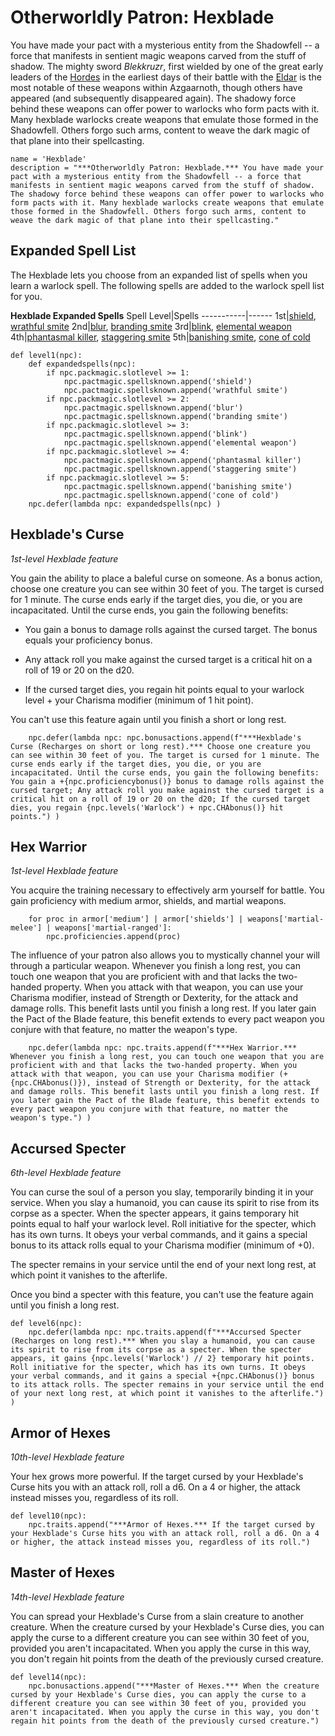 # Otherworldly Patron: Hexblade
You have made your pact with a mysterious entity from the Shadowfell -- a force that manifests in sentient magic weapons carved from the stuff of shadow. The mighty sword *Blekkruzr*, first wielded by one of the great early leaders of the [Hordes](../../Races/index.md#hordes) in the earliest days of their battle with the [Eldar](../../History/Eldar.md) is the most notable of these weapons within Azgaarnoth, though others have appeared (and subsequently disappeared again). The shadowy force behind these weapons can offer power to warlocks who form pacts with it. Many hexblade warlocks create weapons that emulate those formed in the Shadowfell. Others forgo such arms, content to weave the dark magic of that plane into their spellcasting.

```
name = 'Hexblade'
description = "***Otherworldly Patron: Hexblade.*** You have made your pact with a mysterious entity from the Shadowfell -- a force that manifests in sentient magic weapons carved from the stuff of shadow. The shadowy force behind these weapons can offer power to warlocks who form pacts with it. Many hexblade warlocks create weapons that emulate those formed in the Shadowfell. Others forgo such arms, content to weave the dark magic of that plane into their spellcasting."
```

## Expanded Spell List
The Hexblade lets you choose from an expanded list of spells when you learn a warlock spell. The following spells are added to the warlock spell list for you.

**Hexblade Expanded Spells**
Spell Level|Spells
-----------|------
1st|[shield](../../Magic/Spells/shield.md), [wrathful smite](../../Magic/Spells/wrathful-smite.md)
2nd|[blur](../../Magic/Spells/blur.md), [branding smite](../../Magic/Spells/branding-smite.md)
3rd|[blink](../../Magic/Spells/blink.md), [elemental weapon](../../Magic/Spells/elemental-weapon.md)
4th|[phantasmal killer](../../Magic/Spells/phantasmal-killer.md), [staggering smite](../../Magic/Spells/staggering-smite.md)
5th|[banishing smite](../../Magic/Spells/banishing-smite.md), [cone of cold](../../Magic/Spells/cone-of-cold.md)

```
def level1(npc):
    def expandedspells(npc):
        if npc.packmagic.slotlevel >= 1:
            npc.pactmagic.spellsknown.append('shield')
            npc.pactmagic.spellsknown.append('wrathful smite')
        if npc.packmagic.slotlevel >= 2:
            npc.pactmagic.spellsknown.append('blur')
            npc.pactmagic.spellsknown.append('branding smite')
        if npc.packmagic.slotlevel >= 3:
            npc.pactmagic.spellsknown.append('blink')
            npc.pactmagic.spellsknown.append('elemental weapon')
        if npc.packmagic.slotlevel >= 4:
            npc.pactmagic.spellsknown.append('phantasmal killer')
            npc.pactmagic.spellsknown.append('staggering smite')
        if npc.packmagic.slotlevel >= 5:
            npc.pactmagic.spellsknown.append('banishing smite')
            npc.pactmagic.spellsknown.append('cone of cold')
    npc.defer(lambda npc: expandedspells(npc) )
```

## Hexblade's Curse
*1st-level Hexblade feature*

You gain the ability to place a baleful curse on someone. As a bonus action, choose one creature you can see within 30 feet of you. The target is cursed for 1 minute. The curse ends early if the target dies, you die, or you are incapacitated. Until the curse ends, you gain the following benefits:

* You gain a bonus to damage rolls against the cursed target. The bonus equals your proficiency bonus.

* Any attack roll you make against the cursed target is a critical hit on a roll of 19 or 20 on the d20.

* If the cursed target dies, you regain hit points equal to your warlock level + your Charisma modifier (minimum of 1 hit point).

You can't use this feature again until you finish a short or long rest.

```
    npc.defer(lambda npc: npc.bonusactions.append(f"***Hexblade's Curse (Recharges on short or long rest).*** Choose one creature you can see within 30 feet of you. The target is cursed for 1 minute. The curse ends early if the target dies, you die, or you are incapacitated. Until the curse ends, you gain the following benefits: You gain a +{npc.proficiencybonus()} bonus to damage rolls against the cursed target; Any attack roll you make against the cursed target is a critical hit on a roll of 19 or 20 on the d20; If the cursed target dies, you regain {npc.levels('Warlock') + npc.CHAbonus()} hit points.") )
```

## Hex Warrior
*1st-level Hexblade feature*

You acquire the training necessary to effectively arm yourself for battle. You gain proficiency with medium armor, shields, and martial weapons.

```
    for proc in armor['medium'] | armor['shields'] | weapons['martial-melee'] | weapons['martial-ranged']:
        npc.proficiencies.append(proc)
```

The influence of your patron also allows you to mystically channel your will through a particular weapon. Whenever you finish a long rest, you can touch one weapon that you are proficient with and that lacks the two-handed property. When you attack with that weapon, you can use your Charisma modifier, instead of Strength or Dexterity, for the attack and damage rolls. This benefit lasts until you finish a long rest. If you later gain the Pact of the Blade feature, this benefit extends to every pact weapon you conjure with that feature, no matter the weapon's type.

```
    npc.defer(lambda npc: npc.traits.append(f"***Hex Warrior.*** Whenever you finish a long rest, you can touch one weapon that you are proficient with and that lacks the two-handed property. When you attack with that weapon, you can use your Charisma modifier (+{npc.CHAbonus()}), instead of Strength or Dexterity, for the attack and damage rolls. This benefit lasts until you finish a long rest. If you later gain the Pact of the Blade feature, this benefit extends to every pact weapon you conjure with that feature, no matter the weapon's type.") )
```

## Accursed Specter
*6th-level Hexblade feature*

You can curse the soul of a person you slay, temporarily binding it in your service. When you slay a humanoid, you can cause its spirit to rise from its corpse as a specter. When the specter appears, it gains temporary hit points equal to half your warlock level. Roll initiative for the specter, which has its own turns. It obeys your verbal commands, and it gains a special bonus to its attack rolls equal to your Charisma modifier (minimum of +0).

The specter remains in your service until the end of your next long rest, at which point it vanishes to the afterlife.

Once you bind a specter with this feature, you can't use the feature again until you finish a long rest.

```
def level6(npc):
    npc.defer(lambda npc: npc.traits.append(f"***Accursed Specter (Recharges on long rest).*** When you slay a humanoid, you can cause its spirit to rise from its corpse as a specter. When the specter appears, it gains {npc.levels('Warlock') // 2} temporary hit points. Roll initiative for the specter, which has its own turns. It obeys your verbal commands, and it gains a special +{npc.CHAbonus()} bonus to its attack rolls. The specter remains in your service until the end of your next long rest, at which point it vanishes to the afterlife.") )
```

## Armor of Hexes
*10th-level Hexblade feature*

Your hex grows more powerful. If the target cursed by your Hexblade's Curse hits you with an attack roll, roll a d6. On a 4 or higher, the attack instead misses you, regardless of its roll.

```
def level10(npc):
    npc.traits.append("***Armor of Hexes.*** If the target cursed by your Hexblade's Curse hits you with an attack roll, roll a d6. On a 4 or higher, the attack instead misses you, regardless of its roll.")
```

## Master of Hexes
*14th-level Hexblade feature*

You can spread your Hexblade's Curse from a slain creature to another creature. When the creature cursed by your Hexblade's Curse dies, you can apply the curse to a different creature you can see within 30 feet of you, provided you aren't incapacitated. When you apply the curse in this way, you don't regain hit points from the death of the previously cursed creature.

```
def level14(npc):
    npc.bonusactions.append("***Master of Hexes.*** When the creature cursed by your Hexblade's Curse dies, you can apply the curse to a different creature you can see within 30 feet of you, provided you aren't incapacitated. When you apply the curse in this way, you don't regain hit points from the death of the previously cursed creature.")
```
